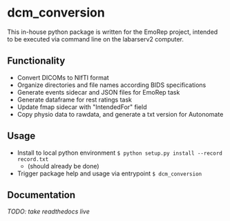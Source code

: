 # dcm_conversion

This in-house python package is written for the EmoRep project, intended to be executed via command line on the labarserv2 computer.

## Functionality
- Convert DICOMs to NIfTI format
- Organize directories and file names according BIDS specifications
- Generate events sidecar and JSON files for EmoRep task
- Generate dataframe for rest ratings task
- Update fmap sidecar with "IntendedFor" field
- Copy physio data to rawdata, and generate a txt version for Autonomate

## Usage
- Install to local python environment `$ python setup.py install --record record.txt` 
    - (should already be done)
- Trigger package help and usage via entrypoint `$ dcm_conversion`

## Documentation
_TODO: take readthedocs live_
